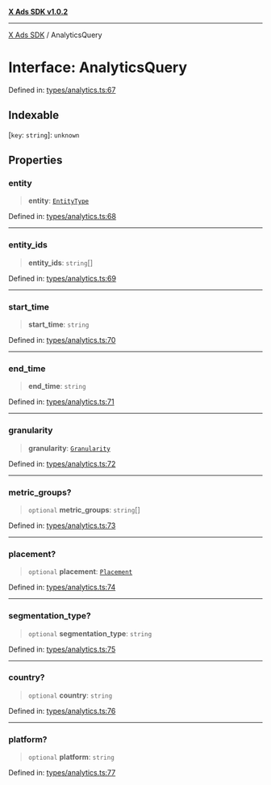 [**X Ads SDK v1.0.2**](../README.md)

***

[X Ads SDK](../globals.md) / AnalyticsQuery

# Interface: AnalyticsQuery

Defined in: [types/analytics.ts:67](https://github.com/kage1020/x-ads-sdk/blob/main/src/types/analytics.ts#L67)

## Indexable

\[`key`: `string`\]: `unknown`

## Properties

### entity

> **entity**: [`EntityType`](../enumerations/EntityType.md)

Defined in: [types/analytics.ts:68](https://github.com/kage1020/x-ads-sdk/blob/main/src/types/analytics.ts#L68)

***

### entity\_ids

> **entity\_ids**: `string`[]

Defined in: [types/analytics.ts:69](https://github.com/kage1020/x-ads-sdk/blob/main/src/types/analytics.ts#L69)

***

### start\_time

> **start\_time**: `string`

Defined in: [types/analytics.ts:70](https://github.com/kage1020/x-ads-sdk/blob/main/src/types/analytics.ts#L70)

***

### end\_time

> **end\_time**: `string`

Defined in: [types/analytics.ts:71](https://github.com/kage1020/x-ads-sdk/blob/main/src/types/analytics.ts#L71)

***

### granularity

> **granularity**: [`Granularity`](../enumerations/Granularity.md)

Defined in: [types/analytics.ts:72](https://github.com/kage1020/x-ads-sdk/blob/main/src/types/analytics.ts#L72)

***

### metric\_groups?

> `optional` **metric\_groups**: `string`[]

Defined in: [types/analytics.ts:73](https://github.com/kage1020/x-ads-sdk/blob/main/src/types/analytics.ts#L73)

***

### placement?

> `optional` **placement**: [`Placement`](../enumerations/Placement.md)

Defined in: [types/analytics.ts:74](https://github.com/kage1020/x-ads-sdk/blob/main/src/types/analytics.ts#L74)

***

### segmentation\_type?

> `optional` **segmentation\_type**: `string`

Defined in: [types/analytics.ts:75](https://github.com/kage1020/x-ads-sdk/blob/main/src/types/analytics.ts#L75)

***

### country?

> `optional` **country**: `string`

Defined in: [types/analytics.ts:76](https://github.com/kage1020/x-ads-sdk/blob/main/src/types/analytics.ts#L76)

***

### platform?

> `optional` **platform**: `string`

Defined in: [types/analytics.ts:77](https://github.com/kage1020/x-ads-sdk/blob/main/src/types/analytics.ts#L77)
